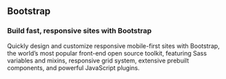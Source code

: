 ## Bootstrap
### Build fast, responsive sites with Bootstrap
Quickly design and customize responsive mobile-first sites with Bootstrap, the world’s most popular front-end open source toolkit, featuring Sass variables and mixins, responsive grid system, extensive prebuilt components, and powerful JavaScript plugins.
